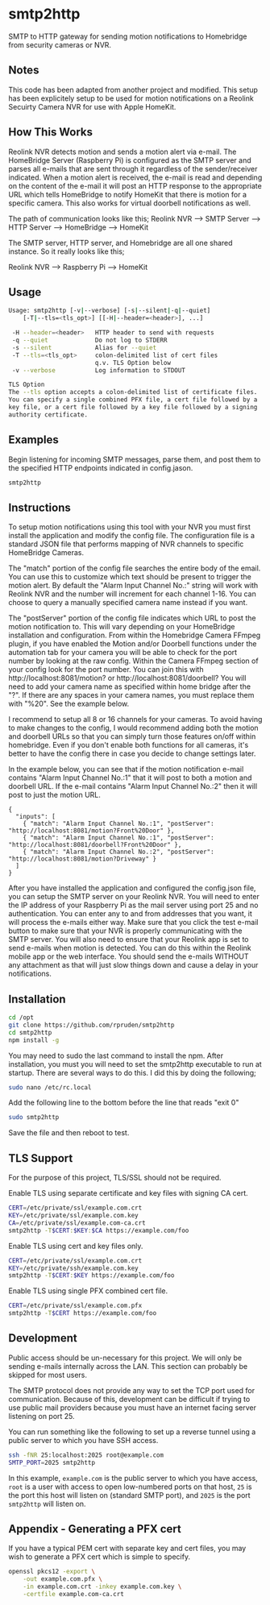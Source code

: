 # smtp2http
SMTP to HTTP gateway for sending motion notifications to Homebridge from security cameras or NVR.

Notes
-----
This code has been adapted from another project and modified. This setup has been explicitely setup to be used for motion notifications on a Reolink Secuirty Camera NVR for use with Apple HomeKit.

How This Works
-----
Reolink NVR detects motion and sends a motion alert via e-mail. The HomeBridge Server (Raspberry Pi) is configured as the SMTP server and parses all e-mails that are sent through it regardless of the sender/receiver indicated. When a motion alert is received, the e-mail is read and depending on the content of the e-mail it will post an HTTP response to the appropriate URL which tells HomeBridge to notify HomeKit that there is motion for a specific camera. This also works for virtual doorbell notifications as well.

The path of communication looks like this;
Reolink NVR --> SMTP Server --> HTTP Server --> HomeBridge --> HomeKit

The SMTP server, HTTP server, and Homebridge are all one shared instance. So it really looks like this;

Reolink NVR --> Raspberry Pi --> HomeKit

Usage
-----
```sh
Usage: smtp2http [-v|--verbose] [-s|--silent|-q|--quiet]
    [-T|--tls=<tls_opt>] [[-H|--header=<header>], ...]

 -H --header=<header>   HTTP header to send with requests
 -q --quiet             Do not log to STDERR
 -s --silent            Alias for --quiet
 -T --tls=<tls_opt>     colon-delimited list of cert files
                        q.v. TLS Option below
 -v --verbose           Log information to STDOUT

TLS Option
The --tls option accepts a colon-delimited list of certificate files.
You can specify a single combined PFX file, a cert file followed by a
key file, or a cert file followed by a key file followed by a signing
authority certificate.
```


Examples
--------
Begin listening for incoming SMTP messages, parse them, and post them to the
specified HTTP endpoints indicated in config.jason.
```sh
smtp2http
```

Instructions
--------
To setup motion notifications using this tool with your NVR you must first install the application and modify the config file. The configuration file is a standard JSON file that performs mapping of NVR channels to specific HomeBridge Cameras.

The "match" portion of the config file searches the entire body of the email. You can use this to customize which text should be present to trigger the motion alert. By default the "Alarm Input Channel No.:" string will work with Reolink NVR and the number will increment for each channel 1-16. You can choose to query a manually specified camera name instead if you want.

The "postServer" portion of the config file indicates which URL to post the motion notification to. This will vary depending on your HomeBridge installation and configuration. From within the Homebridge Camera FFmpeg plugin, if you have enabled the Motion and/or Doorbell functions under the automation tab for your camera you will be able to check for the port number by looking at the raw config. Within the Camera FFmpeg section of your config look for the port number. You can join this with http://localhost:8081/motion? or http://localhost:8081/doorbell? You will need to add your camera name as specified within home bridge after the "?". If there are any spaces in your camera names, you must replace them with "%20". See the example below.

I recommend to setup all 8 or 16 channels for your cameras. To avoid having to make changes to the config, I would recommend adding both the motion and doorbell URLs so that you can simply turn those features on/off within homebridge. Even if you don't enable both functions for all cameras, it's better to have the config there in case you decide to change settings later.

In the example below, you can see that if the motion notification e-mail contains "Alarm Input Channel No.:1" that it will post to both a motion and doorbell URL. If the e-mail contains "Alarm Input Channel No.:2" then it will post to just the motion URL.

```
{
  "inputs": [
    { "match": "Alarm Input Channel No.:1", "postServer": "http://localhost:8081/motion?Front%20Door" },
    { "match": "Alarm Input Channel No.:1", "postServer": "http://localhost:8081/doorbell?Front%20Door" },
    { "match": "Alarm Input Channel No.:2", "postServer": "http://localhost:8081/motion?Driveway" }
  ]
}
```

After you have installed the application and configured the config.json file, you can setup the SMTP server on your Reolink NVR. You will need to enter the IP address of your Raspberry Pi as the mail server using port 25 and no authentication. You can enter any to and from addresses that you want, it will process the e-mails either way. Make sure that you click the test e-mail button to make sure that your NVR is properly communicating with the SMTP server. You will also need to ensure that your Reolink app is set to send e-mails when motion is detected. You can do this within the Reolink mobile app or the web interface. You should send the e-mails WITHOUT any attachment as that will just slow things down and cause a delay in your notifications.

Installation
-------
```sh
cd /opt
git clone https://github.com/rpruden/smtp2http
cd smtp2http
npm install -g
```

You may need to sudo the last command to install the npm. After installation, you must you will need to set the smtp2http executable to run at startup. There are several ways to do this. I did this by doing the following;

```sh
sudo nano /etc/rc.local
```

Add the following line to the bottom before the line that reads "exit 0"
```sh
sudo smtp2http
```
Save the file and then reboot to test.

TLS Support
-----------
For the purpose of this project, TLS/SSL should not be required.

Enable TLS using separate certificate and key files with signing CA cert.
```sh
CERT=/etc/private/ssl/example.com.crt
KEY=/etc/private/ssl/example.com.key
CA=/etc/private/ssl/example.com-ca.crt
smtp2http -T$CERT:$KEY:$CA https://example.com/foo
```

Enable TLS using cert and key files only.
```sh
CERT=/etc/private/ssl/example.com.crt
KEY=/etc/private/ssh/example.com.key
smtp2http -T$CERT:$KEY https://example.com/foo
```

Enable TLS using single PFX combined cert file.
```sh
CERT=/etc/private/ssl/example.com.pfx
smtp2http -T$CERT https://example.com/foo
```

Development
-----------
Public access should be un-necessary for this project. We will only be sending e-mails internally across the LAN. This section can probably be skipped for most users.

The SMTP protocol does not provide any way to set the TCP port used for
communication.  Because of this, development can be difficult if trying to
use public mail providers because you must have an internet facing server
listening on port 25.

You can run something like the following to set up a reverse tunnel using
a public server to which you have SSH access.

```sh
ssh -fNR 25:localhost:2025 root@example.com
SMTP_PORT=2025 smtp2http
```

In this example, `example.com` is the public server to which you have access,
`root` is a user with access to open low-numbered ports on that host, `25` is
the port this host will listen on (standard SMTP port), and `2025` is the port
`smtp2http` will listen on.

Appendix - Generating a PFX cert
--------------------------------
If you have a typical PEM cert with separate key and cert files, you may wish
to generate a PFX cert which is simple to specify.

```sh
openssl pkcs12 -export \
    -out example.com.pfx \
    -in example.com.crt -inkey example.com.key \
    -certfile example.com-ca.crt
```
